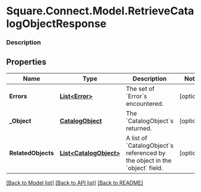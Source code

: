 # Square.Connect.Model.RetrieveCatalogObjectResponse

### Description



## Properties

Name | Type | Description | Notes
------------ | ------------- | ------------- | -------------
**Errors** | [**List&lt;Error&gt;**](Error.md) | The set of &#x60;Error&#x60;s encountered. | [optional] 
**_Object** | [**CatalogObject**](CatalogObject.md) | The &#x60;CatalogObject&#x60;s returned. | [optional] 
**RelatedObjects** | [**List&lt;CatalogObject&gt;**](CatalogObject.md) | A list of &#x60;CatalogObject&#x60;s referenced by the object in the &#x60;object&#x60; field. | [optional] 



[[Back to Model list]](../README.md#documentation-for-models) [[Back to API list]](../README.md#documentation-for-api-endpoints) [[Back to README]](../README.md)

